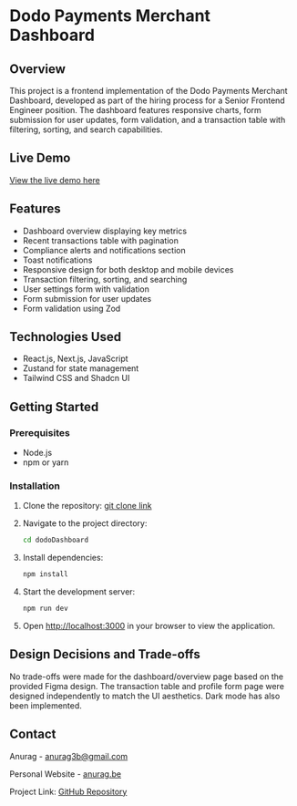 # Dodo Payments Merchant Dashboard

## Overview

This project is a frontend implementation of the Dodo Payments Merchant Dashboard, developed as part of the hiring process for a Senior Frontend Engineer position. The dashboard features responsive charts, form submission for user updates, form validation, and a transaction table with filtering, sorting, and search capabilities.

## Live Demo

[View the live demo here](https://dodo-dash.vercel.app/)

## Features

- Dashboard overview displaying key metrics
- Recent transactions table with pagination
- Compliance alerts and notifications section
- Toast notifications
- Responsive design for both desktop and mobile devices
- Transaction filtering, sorting, and searching
- User settings form with validation
- Form submission for user updates
- Form validation using Zod

## Technologies Used

- React.js, Next.js, JavaScript
- Zustand for state management
- Tailwind CSS and Shadcn UI

## Getting Started

### Prerequisites

- Node.js
- npm or yarn

### Installation

1. Clone the repository:
   [git clone link](https://github.com/Amanfromearth/dodoDashboard.git)

2. Navigate to the project directory:

   ```bash
   cd dodoDashboard
   ```

3. Install dependencies:

   ```bash
   npm install
   ```

4. Start the development server:

   ```bash
   npm run dev
   ```

5. Open [http://localhost:3000](http://localhost:3000) in your browser to view the application.

## Design Decisions and Trade-offs

No trade-offs were made for the dashboard/overview page based on the provided Figma design. The transaction table and profile form page were designed independently to match the UI aesthetics. Dark mode has also been implemented.

## Contact

Anurag - [anurag3b@gmail.com](mailto:anurag3b@gmail.com)

Personal Website - [anurag.be](https://anurag.be)

Project Link: [GitHub Repository](https://github.com/Amanfromearth/dodoDashboard)
